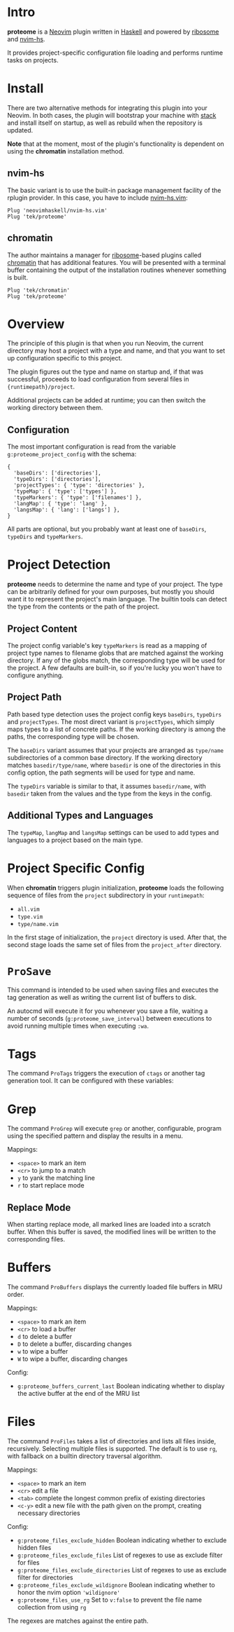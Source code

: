 # Intro

**proteome** is a [Neovim] plugin written in [Haskell] and powered by [ribosome] and [nvim-hs].

It provides project-specific configuration file loading and performs runtime tasks on projects.

# Install

There are two alternative methods for integrating this plugin into your Neovim.
In both cases, the plugin will bootstrap your machine with [stack] and install itself on startup, as well as rebuild
when the repository is updated.

**Note** that at the moment, most of the plugin's functionality is dependent on using the **chromatin** installation method.

## nvim-hs

The basic variant is to use the built-in package management facility of the rplugin provider.
In this case, you have to include [nvim-hs.vim]:

```vim
Plug 'neovimhaskell/nvim-hs.vim'
Plug 'tek/proteome'
```

## chromatin

The author maintains a manager for [ribosome]-based plugins called [chromatin] that has additional features.
You will be presented with a terminal buffer containing the output of the installation routines whenever something is
built.

```vim
Plug 'tek/chromatin'
Plug 'tek/proteome'
```

# Overview

The principle of this plugin is that when you run Neovim, the current directory may host a project with a type and name,
and that you want to set up configuration specific to this project.

The plugin figures out the type and name on startup and, if that was successful, proceeds to load configuration from
several files in `{runtimepath}/project`.

Additional projects can be added at runtime; you can then switch the working directory between them.

## Configuration

The most important configuration is read from the variable `g:proteome_project_config` with the schema:

```vim
{
  'baseDirs': ['directories'],
  'typeDirs': ['directories'],
  'projectTypes': { 'type': 'directories' },
  'typeMap': { 'type': ['types'] },
  'typeMarkers': { 'type': ['filenames'] },
  'langMap': { 'type': 'lang' },
  'langsMap': { 'lang': ['langs'] },
}
```

All parts are optional, but you probably want at least one of `baseDirs`, `typeDirs` and `typeMarkers`.

# Project Detection

**proteome** needs to determine the name and type of your project.
The type can be arbitrarily defined for your own purposes, but mostly you should want it to represent the project's main
language.
The builtin tools can detect the type from the contents or the path of the project.

## Project Content

The project config variable's key `typeMarkers` is read as a mapping of project type names to filename globs that are
matched against the working directory.
If any of the globs match, the corresponding type will be used for the project.
A few defaults are built-in, so if you're lucky you won't have to configure anything.

## Project Path

Path based type detection uses the project config keys `baseDirs`, `typeDirs` and `projectTypes`.
The most direct variant is `projectTypes`, which simply maps types to a list of concrete paths.
If the working directory is among the paths, the corresponding type will be chosen.

The `baseDirs` variant assumes that your projects are arranged as `type/name` subdirectories of a common base directory.
If the working directory matches `basedir/type/name`, where `basedir` is one of the directories in this config option,
the path segments will be used for type and name.

The `typeDirs` variable is similar to that, it assumes `basedir/name`, with `basedir` taken from the values and the type
from the keys in the config.

## Additional Types and Languages

The `typeMap`, `langMap` and `langsMap` settings can be used to add types and languages to a project based on the main
type.

# Project Specific Config

When **chromatin** triggers plugin initialization, **proteome** loads the following sequence of files from the `project`
subdirectory in your `runtimepath`:

* `all.vim`
* `type.vim`
* `type/name.vim`

In the first stage of initialization, the `project` directory is used.
After that, the second stage loads the same set of files from the `project_after` directory.

# `ProSave`

This command is intended to be used when saving files and executes the tag generation as well as writing the current
list of buffers to disk.

An autocmd will execute it for you whenever you save a file, waiting a number of seconds (`g:proteome_save_interval`)
between executions to avoid running multiple times when executing `:wa`.

# Tags

The command `ProTags` triggers the execution of `ctags` or another tag generation tool.
It can be configured with these variables:

# Grep

The command `ProGrep` will execute `grep` or another, configurable, program using the specified pattern and display the results in a menu.

Mappings:
* `<space>` to mark an item
* `<cr>` to jump to a match
* `y` to yank the matching line
* `r` to start replace mode

## Replace Mode

When starting replace mode, all marked lines are loaded into a scratch buffer.
When this buffer is saved, the modified lines will be written to the corresponding files.

# Buffers

The command `ProBuffers` displays the currently loaded file buffers in MRU order.

Mappings:
* `<space>` to mark an item
* `<cr>` to load a buffer
* `d` to delete a buffer
* `D` to delete a buffer, discarding changes
* `w` to wipe a buffer
* `W` to wipe a buffer, discarding changes

Config:
* `g:proteome_buffers_current_last` Boolean indicating whether to display the active buffer at the end of the MRU list

# Files

The command `ProFiles` takes a list of directories and lists all files inside, recursively.
Selecting multiple files is supported.
The default is to use `rg`, with fallback on a builtin directory traversal algorithm.

Mappings:
* `<space>` to mark an item
* `<cr>` edit a file
* `<tab>` complete the longest common prefix of existing directories
* `<c-y>` edit a new file with the path given on the prompt, creating necessary directories

Config:
* `g:proteome_files_exclude_hidden` Boolean indicating whether to exclude hidden files
* `g:proteome_files_exclude_files` List of regexes to use as exclude filter for files
* `g:proteome_files_exclude_directories` List of regexes to use as exclude filter for directories
* `g:proteome_files_exclude_wildignore` Boolean indicating whether to honor the nvim option `'wildignore'`
* `g:proteome_files_use_rg` Set to `v:false` to prevent the file name collection from using `rg`

The regexes are matches against the entire path.

[Neovim]: https://github.com/neovim/neovim
[Haskell]: https://www.haskell.org
[ribosome]: https://github.com/tek/ribosome
[chromatin]: https://github.com/tek/chromatin
[nvim-hs]: https://github.com/neovimhaskell/nvim-hs
[nvim-hs.vim]: https://github.com/neovimhaskell/nvim-hs.vim
[stack]: https://docs.haskellstack.org/en/stable/README
